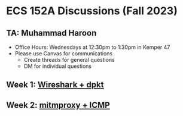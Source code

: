 # ECS 152A Discussions (Fall 2023)

## TA: Muhammad Haroon
- Office Hours: Wednesdays at 12:30pm to 1:30pm in Kemper 47
- Please use Canvas for communications
  - Create threads for general questions
  - DM for individual questions

## Week 1: [Wireshark + dpkt](week1/)
## Week 2: [mitmproxy + ICMP](week2/)